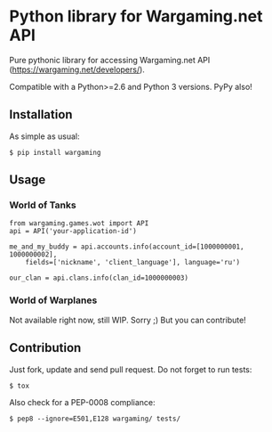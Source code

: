 # Python library for Wargaming.net API

Pure pythonic library for accessing Wargaming.net API (https://wargaming.net/developers/).

Compatible with a Python>=2.6 and Python 3 versions. PyPy also!

## Installation

As simple as usual:

    $ pip install wargaming

## Usage

### World of Tanks

    from wargaming.games.wot import API
    api = API('your-application-id')
    
    me_and_my_buddy = api.accounts.info(account_id=[1000000001, 1000000002],
        fields=['nickname', 'client_language'], language='ru')

    our_clan = api.clans.info(clan_id=1000000003)

### World of Warplanes

Not available right now, still WIP. Sorry ;) But you can contribute!

## Contribution

Just fork, update and send pull request. Do not forget to run tests:

    $ tox

Also check for a PEP-0008 compliance:

    $ pep8 --ignore=E501,E128 wargaming/ tests/
